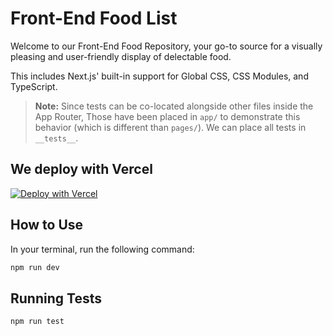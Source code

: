 # Front-End Food List
Welcome to our Front-End Food Repository, your go-to source for a visually pleasing and user-friendly display of delectable food.

This includes Next.js' built-in support for Global CSS, CSS Modules, and TypeScript.

> **Note:** Since tests can be co-located alongside other files inside the App Router, Those have been placed in `app/` to demonstrate this behavior (which is different than `pages/`). We can place all tests in `__tests__`.

## We deploy with Vercel
[![Deploy with Vercel](https://vercel.com/button)](https://vercel.com/new/clone?repository-url=https://github.com/vercel/next.js/tree/canary/examples/with-jest&project-name=with-jest&repository-name=with-jest)

## How to Use
In your terminal, run the following command:

```bash
npm run dev
```

## Running Tests

```bash
npm run test
```
